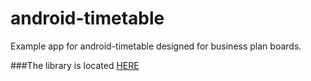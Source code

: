 android-timetable
===================

Example app for android-timetable designed for business plan boards.

###The library is located [HERE](https://github.com/GreaseMonk/android-timetable-core)
